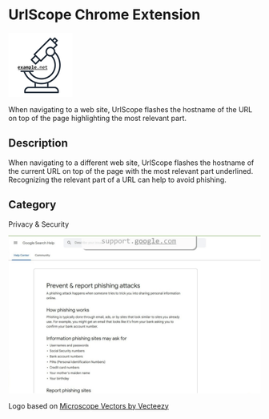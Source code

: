# UrlScope Chrome Extension
![Logo](src/res/urlscope_logo.png)

When navigating to a web site, UrlScope flashes the hostname of the URL on top of the page highlighting the most relevant part.

## Description
When navigating to a different web site, UrlScope flashes the hostname of the current URL on top of the page with the most relevant part underlined. Recognizing the relevant part of a URL can help to avoid phishing.

## Category
Privacy & Security

![Screenshot](urlscope_screenshot.png)

Logo based on [Microscope Vectors by Vecteezy](https://www.vecteezy.com/free-vector/microscope)